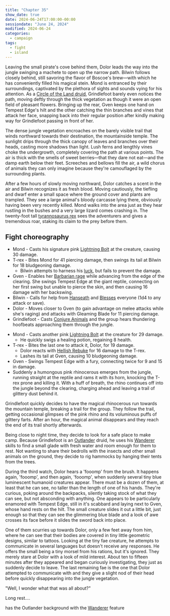 ```yaml
---
title: "Chapter 35"
show_date: true
date: 2024-06-24T17:00:00-00:00
sessiondate: "June 24, 2024"
modified: 2024-06-24
categories:
  - campaign
tags:
  - fight
  - island
---
```


Leaving the small pirate's cove behind them, Dolor leads the way into the jungle swinging a
machete to open up the narrow path. Bilwin follows closely behind, still savoring the flavor of
Boscoe's brew—with which he has conveniently filled his magical stein. Mond is entranced
by their surroundings, captivated by the plethora of sights and sounds vying for his attention.
As a [Circle of the Land druid](https://www.dndbeyond.com/posts/515-druid-101-circle-of-the-land),
Grindlefoot barely even notices the path, moving deftly through the thick vegetation as though
it were an open field of pleasant flowers. Bringing up the rear, Gven keeps one hand on Tempest
Edge's hilt and the other catching the thin branches and vines that attack her face, snapping
back into their regular position after kindly making way for Grindlefoot passing in front of her.

The dense jungle vegetation encroaches on the barely visible trail that winds northward towards
their destination, the mountainside temple. The sunlight drips through the thick canopy of leaves
and branches over their heads, casting more shadows than light. Lush ferns and lengthly vines
choke the undergrowth, completely covering the path at various points. The air is thick with
the smells of sweet berries—that they dare not eat—and the damp earth below their feet. Screeches
and bellows fill the air, a wild chorus of animals they can only imagine because they're
camouflaged by the surrounding plants.

After a few hours of slowly moving northward, Dolor catches a scent in the air and Bilwin
recognizes it as fresh blood. Moving cautiously, the tiefling and dwarf enter a small space
where the ground cover and plants are trampled. They see a large animal's bloody carcasse
lying there, obviously having been very recently killed. Mond walks into the area just as
they hear rustling in the bushes and a very large lizard comes crashing in. The twenty-foot tall
[tyrannosaurus rex](https://www.dndbeyond.com/monsters/17041-tyrannosaurus-rex) sees the
adventurers and gives a tremendous roar, staking its claim to the prey before them. 

## Fight choreography

<!-- Initiative rolls:
  Bilwin - 10
  Dolor - 6
  Grindlefoot - 6
  Gven - 13
  Mond - 18
-->

<!-- Round 1 -->
* Mond - Casts his signature pink [Lightning Bolt](https://www.dndbeyond.com/spells/2167-lightning-bolt)
  at the creature, causing 30 damage.
* T-rex - Bites Mond for 41 piercing damage, then swings its tail at Bilwin for 18 bludgeoning damage.
  * Bilwin attempts to harness his [luck](http://dnd5e.wikidot.com/feat:lucky), but fails to prevent the damage.
* Gven - Enables her [Barbarian rage](https://www.thegamer.com/dungeons-dragons-dnd-barbarian-rage-explained-guide/)
  while advancing from the edge of the clearing. She swings Tempest Edge at the giant reptile, connecting
  on her first swing but unable to pierce the skin, and then causing 16 damage with her backswing.
* Bilwin - Calls for help from [Hanseath](https://forgottenrealms.fandom.com/wiki/Hanseath) and
  [Blesses](https://www.dndbeyond.com/spells/2016-bless) everyone (1d4 to any attack or save).
* Dolor - Moves closer to Gven (to gain advantage on melee attacks while she's raging) and attacks
  with Gleaming Blade for 11 piercing damage.
* Grindlefoot - Casts [Conjure Animals](https://www.dndbeyond.com/spells/2039-conjure-animals) and
  the group hears thundering hoofbeats approaching them through the jungle.

<!-- Round 2 -->
* Mond - Casts another pink [Lightning Bolt](https://www.dndbeyond.com/spells/2167-lightning-bolt)
  at the creature for 29 damage.
  * He quickly swigs a healing potion, regaining 8 health.
* T-rex - Bites the last one to attack it, Dolor, for 19 damage.
  * Dolor reacts with [Hellish Rebuke](https://www.dndbeyond.com/spells/hellish-rebuke) for 16 damage to the T-rex.
  * Lashes its tail at Gven, causing 10 bludgeoning damage.
* Gven - Swings Tempest Edge with a fury, connecting twice for 9 and 15 in damage.
* Suddenly a humongous pink rhinocerous emerges from the jungle, running straight at the reptile and rams it
  with its horn, knocking the T-rex prone and killing it. With a huff of breath, the rhino continues off
  into the jungle beyond the clearing, charging ahead and leaving a trail of glittery dust behind it.

Grindlefoot quickly decides to have the magical rhinocerous run towards the mountain temple, breaking
a trail for the group. They follow the trail, getting occasional glimpses of the pink rhino and its
voluminous puffs of gilttery farts. After an hour, the magical animal disappears and they reach
the end of its trail shortly afterwards.

Being close to night time, they decide to look for a safe place to make camp. Because Grindlefoot
is an [Outlander](http://dnd5e.wikidot.com/background:outlander) druid, he uses his
[Wanderer](http://dnd5e.wikidot.com/background:outlander#toc2) skills to find a small glade
with fresh water and room enough for them to rest. Not wanting to share their bedrolls with the
insects and other small animals on the ground, they decide to rig hammocks by hanging their
tents from the trees.

During the third watch, Dolor hears a 'fooomp' from the brush. It happens again, 'fooomp', and
then again, 'fooomp', when suddenly several tiny blue luminescent humanoid creatures appear.
There must be a dozen of them, at least that he can see, no taller than the length
of one of his hands. They're curious, poking around
the backpacks, silently taking stock of what they can see, but not absconding with anything.
One appears to be particularly enamored with Tempest Edge, still in it's scabbard and
laying next to Gven, whose hand rests on the hilt. The small creature slides it out a little
bit, just enough so that they can see the glimmering blue blade and a look of awe crosses its
face before it slides the sword back into place.

One of them scurries up towards Dolor, only a few feet away from him, where he can see that their
bodies are covered in tiny little geometric designs, similar to tattoos. Looking at the tiny
fae creature, he attempts to communicate in several languages but doesn't receive any responses.
He offers the small being a tiny morsel from his rations, but it's ignored. They merely stare
at Dolor with a look of mild interest. About ten to fifteen minutes after they appeared and began
curiously investigating, they just as suddenly decide to leave. The last remaining fae is the
one that Dolor attempted to communicate with and they give a slight nod of their head before
quickly disappearing into the jungle vegetation.

"Well, I wonder what that was all about?"

Long rest....




has the Outlander background with the [Wanderer](http://dnd5e.wikidot.com/background:outlander#toc2) feature




<!--
Grindlefoot has the Outlander background with the
[Wanderer](http://dnd5e.wikidot.com/background:outlander#toc2) feature
-->



<!-- NOTES -->

<!-- em dash: — | Mac kebyoard shortcut = Option + Shift + Dash (-) -->
<!-- https://oatcookies.neocities.org/dndmoney to convert copper, silver, gold, and more into CP -->
<!-- Frequently used links:
  [Barbarian rage](https://www.thegamer.com/dungeons-dragons-dnd-barbarian-rage-explained-guide/)
  [Chaos Bolt](https://www.dndbeyond.com/spells/14761-chaos-bolt)
  [Hanseath](https://forgottenrealms.fandom.com/wiki/Hanseath)
  [Hellish Rebuke](https://www.dndbeyond.com/spells/hellish-rebuke)
  [hurdy-gurdy](https://en.wikipedia.org/wiki/Hurdy-gurdy)
  [Mind Spike](http://dnd5e.wikidot.com/spell:mind-spike)
  [Shillelagh](https://www.dndbeyond.com/spells/2249-shillelagh)
  [Spiritual Weapon](https://www.dndbeyond.com/spells/2133-guiding-bolt)
  [Wild Shape](https://www.dndbeyond.com/posts/635-druid-101-wild-shape-guide)
-->
<!--
  Lists of spells for the classes:
    - Bard spells: https://www.dndbeyond.com/spells/class/1-bard
    - Cleric spells: https://www.dndbeyond.com/spells/class/cleric 
    - Druid spells: https://www.dndbeyond.com/spells/class/druid
    - Sorcerer spells: https://www.dndbeyond.com/spells/class/sorcerer
  Monsters: https://www.dndbeyond.com/monsters
  Damage types: https://www.wargamer.com/dnd/damage-types
  Luck (Bilwin): http://dnd5e.wikidot.com/feat:lucky
-->
<!-- Directions on a boat:
  Port = left side
  Starboard = right side
  Bow = front
  Aft = back (inside the ship, on board)
  Stern = back (outside, offboard)
-->
